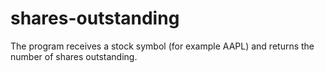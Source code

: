 # shares-outstanding
The program receives a stock symbol (for example AAPL) and returns the number of shares outstanding.
